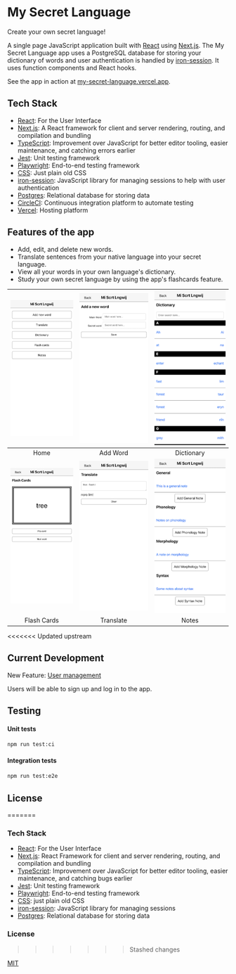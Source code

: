 # My Secret Language

Create your own secret language!

A single page JavaScript application built with [React](https://reactjs.org) using [Next.js](https://nextjs.org/). The My Secret Language app uses a PostgreSQL database for storing your dictionary of words and user authentication is handled by [iron-session](https://github.com/vvo/iron-session). It uses function components and React hooks.

See the app in action at [my-secret-language.vercel.app](https://my-secret-language.vercel.app/).

## Tech Stack

- [React](https://reactjs.org/): For the User Interface
- [Next.js](https://nextjs.org): A React framework for client and server rendering, routing, and compilation and bundling
- [TypeScript](https://www.typescriptlang.org/): Improvement over JavaScript for better editor tooling, easier maintenance, and catching errors earlier
- [Jest](https://jestjs.io/): Unit testing framework
- [Playwright](https://playwright.dev/): End-to-end testing framework
- [CSS](https://developer.mozilla.org/en-US/docs/Learn/CSS/First_steps/What_is_CSS): Just plain old CSS
- [iron-session](https://github.com/vvo/iron-session): JavaScript library for managing sessions to help with user authentication
- [Postgres](https://www.postgresql.org/): Relational database for storing data
- [CircleCI](https://circleci.com/): Continuous integration platform to automate testing
- [Vercel](https://vercel.com/): Hosting platform

## Features of the app

- Add, edit, and delete new words.
- Translate sentences from your native language into your secret language.
- View all your words in your own language's dictionary.
- Study your own secret language by using the app's flashcards feature.

|    ![App Home](docs/screenshots/home.png)     | ![App Home](docs/screenshots/add-word.png)  | ![App Home](docs/screenshots/dictionary.png) |
| :-------------------------------------------: | :-----------------------------------------: | :------------------------------------------: |
|                     Home                      |                  Add Word                   |                  Dictionary                  |
| ![App Home](docs/screenshots/flash-cards.png) | ![App Home](docs/screenshots/translate.png) |   ![App Home](docs/screenshots/notes.png)    |
|                  Flash Cards                  |                  Translate                  |                    Notes                     |

<<<<<<< Updated upstream

## Current Development

New Feature: [User management](https://github.com/dmatthew/my-secret-language/pull/13)

Users will be able to sign up and log in to the app.

## Testing

#### Unit tests
```bash
npm run test:ci
```

#### Integration tests
```bash
npm run test:e2e
```

## License

=======

### Tech Stack

- [React](https://reactjs.org/): For the User Interface
- [Next.js](https://nextjs.org): React Framework for client and server rendering, routing, and compilation and bundling
- [TypeScript](https://www.typescriptlang.org/): Improvement over JavaScript for better editor tooling, easier maintenance, and catching bugs earlier
- [Jest](https://jestjs.io/): Unit testing framework
- [Playwright](https://playwright.dev/): End-to-end testing framework
- [CSS](https://developer.mozilla.org/en-US/docs/Learn/CSS/First_steps/What_is_CSS): just plain old CSS
- [iron-session](https://github.com/vvo/iron-session): JavaScript library for managing sessions
- [Postgres](https://www.postgresql.org/): Relational database for storing data

### License

> > > > > > > Stashed changes

[MIT](/LICENSE)
